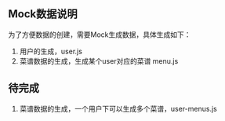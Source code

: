 Mock数据说明
----------------

为了方便数据的创建，需要Mock生成数据，具体生成如下：

1. 用户的生成，user.js
2. 菜谱数据的生成，生成某个user对应的菜谱 menu.js


## 待完成

1. 菜谱数据的生成，一个用户下可以生成多个菜谱，user-menus.js

